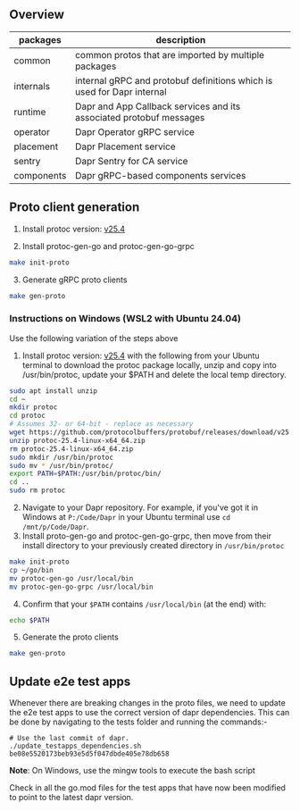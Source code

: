 ## Overview

| packages   | description                                                            |
| ---------- | ---------------------------------------------------------------------- |
| common     | common protos that are imported by multiple packages                   |
| internals  | internal gRPC and protobuf definitions which is used for Dapr internal |
| runtime    | Dapr and App Callback services and its associated protobuf messages    |
| operator   | Dapr Operator gRPC service                                             |
| placement  | Dapr Placement service                                                 |
| sentry     | Dapr Sentry for CA service                                             |
| components | Dapr gRPC-based components services                                    |

## Proto client generation

1. Install protoc version: [v25.4](https://github.com/protocolbuffers/protobuf/releases/tag/v25.4)

2. Install protoc-gen-go and protoc-gen-go-grpc

```bash
make init-proto
```

3. Generate gRPC proto clients

```bash
make gen-proto
```

### Instructions on Windows (WSL2 with Ubuntu 24.04)
Use the following variation of the steps above

1. Install protoc version: [v25.4](https://github.com/protocolbuffers/protobuf/releases/tag/v25.4) with the following 
from your Ubuntu terminal to download the protoc package locally, unzip and copy into /usr/bin/protoc, update your
$PATH and delete the local temp directory.
```bash
sudo apt install unzip
cd ~
mkdir protoc
cd protoc
# Assumes 32- or 64-bit - replace as necessary
wget https://github.com/protocolbuffers/protobuf/releases/download/v25.4/protoc-25.4-linux-x86_64.zip
unzip protoc-25.4-linux-x64_64.zip
rm protoc-25.4-linux-x64_64.zip
sudo mkdir /usr/bin/protoc
sudo mv * /usr/bin/protoc/
export PATH=$PATH:/usr/bin/protoc/bin/
cd ..
sudo rm protoc
```
2. Navigate to your Dapr repository. For example, if you've got it in Windows at `P:/Code/Dapr` in your Ubuntu terminal
use `cd /mnt/p/Code/Dapr`.
3. Install proto-gen-go and protoc-gen-go-grpc, then move from their install directory to your previously created directory
in `/usr/bin/protoc`
```bash
make init-proto
cp ~/go/bin
mv protoc-gen-go /usr/local/bin
mv protoc-gen-go-grpc /usr/local/bin
```
4. Confirm that your `$PATH` contains `/usr/local/bin` (at the end) with:
```bash
echo $PATH
```
5. Generate the proto clients
```bash
make gen-proto
```


## Update e2e test apps

Whenever there are breaking changes in the proto files, we need to update the e2e test apps to use the correct version of dapr dependencies. This can be done by navigating to the tests folder and running the commands:-

```
# Use the last commit of dapr.
./update_testapps_dependencies.sh be08e5520173beb93e5d5f047dbde405e78db658
```

**Note**: On Windows, use the mingw tools to execute the bash script

Check in all the go.mod files for the test apps that have now been modified to point to the latest dapr version.

